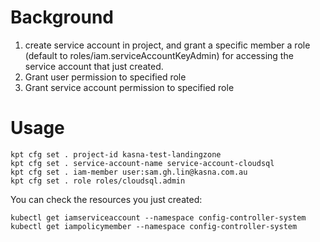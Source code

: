# Background

1. create service account in project, and grant a specific member a role (default to roles/iam.serviceAccountKeyAdmin) for accessing the service account that just created.
2. Grant user permission to specified role
3. Grant service account permission to specified role


# Usage

  ```
  kpt cfg set . project-id kasna-test-landingzone
  kpt cfg set . service-account-name service-account-cloudsql
  kpt cfg set . iam-member user:sam.gh.lin@kasna.com.au
  kpt cfg set . role roles/cloudsql.admin
  ```

  You can check the resources you just created:

  ```
  kubectl get iamserviceaccount --namespace config-controller-system
  kubectl get iampolicymember --namespace config-controller-system
  ```
